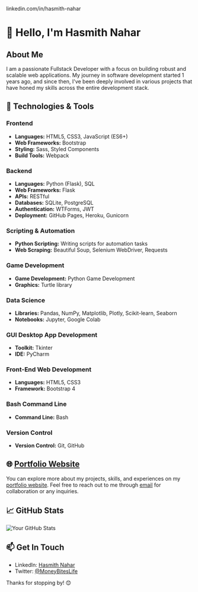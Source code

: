 linkedin.com/in/hasmith-nahar
# 👋 Hello, I'm Hasmith Nahar

## About Me

I am a passionate Fullstack Developer with a focus on building robust and scalable web applications. My journey in software development started 1 years ago, and since then, I've been deeply involved in various projects that have honed my skills across the entire development stack.

## 🔧 Technologies & Tools

### Frontend
- **Languages:** HTML5, CSS3, JavaScript (ES6+)
- **Web Frameworks:** Bootstrap
- **Styling:** Sass, Styled Components
- **Build Tools:** Webpack

### Backend
- **Languages:** Python (Flask), SQL
- **Web Frameworks:** Flask
- **APIs:** RESTful
- **Databases:** SQLite, PostgreSQL
- **Authentication:** WTForms, JWT
- **Deployment:** GitHub Pages, Heroku, Gunicorn

### Scripting & Automation
- **Python Scripting:** Writing scripts for automation tasks
- **Web Scraping:** Beautiful Soup, Selenium WebDriver, Requests

### Game Development
- **Game Development:** Python Game Development
- **Graphics:** Turtle library

### Data Science
- **Libraries:** Pandas, NumPy, Matplotlib, Plotly, Scikit-learn, Seaborn
- **Notebooks:** Jupyter, Google Colab

### GUI Desktop App Development
- **Toolkit:** Tkinter
- **IDE:** PyCharm

### Front-End Web Development
- **Languages:** HTML5, CSS3
- **Framework:** Bootstrap 4

### Bash Command Line
- **Command Line:** Bash

### Version Control
- **Version Control:** Git, GitHub

## 🌐 [Portfolio Website](https://yourportfolio.com)

You can explore more about my projects, skills, and experiences on my [portfolio website](https://github.com/Hasmith-Nahar?tab=repositories). Feel free to reach out to me through [email](mailto:hasmith.nahar@gmail.com) for collaboration or any inquiries.

## 📈 GitHub Stats

![Your GitHub Stats](https://github-readme-stats.vercel.app/api?username=hasmith-nahar&show_icons=true&hide_title=true)

## 📫 Get In Touch

- LinkedIn: [Hasmith Nahar](https://www.linkedin.com/in/hasmith-nahar)
- Twitter: [@MoneyBitesLife](https://twitter.com/MoneyBitesLife)

Thanks for stopping by! 😊


<!---
Hasmith-Nahar/Hasmith-Nahar is a ✨ special ✨ repository because its `README.md` (this file) appears on your GitHub profile.
You can click the Preview link to take a look at your changes.
--->
